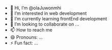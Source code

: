 - 👋 Hi, I’m @olaJuwonmhi
- 👀 I’m interested in web development
- 🌱 I’m currently learning frontEnd development
- 💞️ I’m looking to collaborate on ...
- 📫 How to reach me 
- 😄 Pronouns: ...
- ⚡ Fun fact: ...

<!---
olaJuwonmhi/olaJuwonmhi is a ✨ special ✨ repository because its `README.md` (this file) appears on your GitHub profile.
You can click the Preview link to take a look at your changes.
--->
